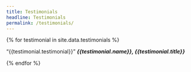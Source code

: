 ```yaml
---
title: Testimonials
headline: Testimonials
permalink: /testimonials/
---
```

<setcion class="testimonials">
  {% for testimonial in site.data.testimonials %}
    <article class="card">
    <img src="/assets/images/testimonials/{{testimonial.image}}.jpg" alt="">
    <p>
      <q>{{testimonial.testimonial}}</q>
      <cite><strong>{{testimonial.name}}, {{testimonial.title}}</strong></cite>
    </p> 
    </article> 
  {% endfor %}
</setcion>